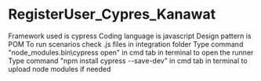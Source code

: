# RegisterUser_Cypres_Kanawat
Framework used is cypress
Coding language is javascript
Design pattern is POM
To run scenarios check .js files in integration folder
Type command "node_modules\.bin\cypress open" in cmd tab in terminal to open the runner
Type command "npm install cypress --save-dev" in cmd tab in terminal to upload node modules if needed
